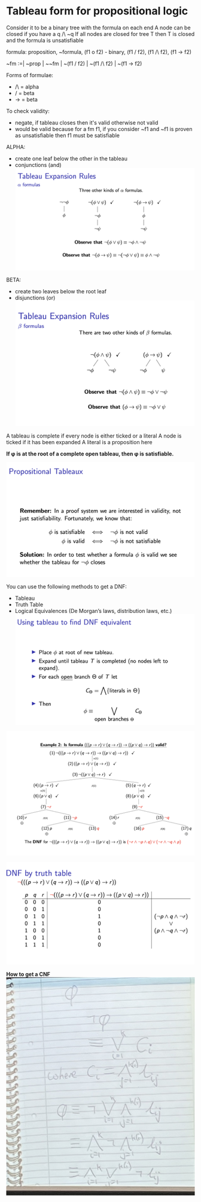 # Tableau form for propositional logic

Consider it to be a binary tree with the formula on each end
A node can be closed if you have a q /\ ~q
If all nodes are closed for tree T then T is closed and the formula is unsatisfiable

formula: proposition, ~formula, (f1 o f2) - binary, (f1 \/ f2), (f1 /\ f2), (f1 -> f2)

~fm :=| ~prop | ~~fm | ~(f1 \/ f2) | ~(f1 /\ f2) | ~(f1 -> f2)


Forms of formulae:
- /\ = alpha
- \/ = beta
- -> = beta

To check validity: 
- negate, if tableau closes then it's valid otherwise not valid
- would be valid because for a fm f1, if you consider ~f1 and ~f1 is proven as unsatisfiable then f1 must be satisfiable

ALPHA:
- create one leaf below the other in the tableau
- conjunctions (and)
![Alt alpha formulae](image.png)

BETA:
- create two leaves below the root leaf
- disjunctions (or)
![Alt text](image-1.png)

A tableau is complete if every node is either ticked or a literal
A node is ticked if it has been expanded
A literal is a proposition here

**If φ is at the root of a complete open tableau, then φ is satisfiable.**

![Alt How to solve questions](image-2.png)

You can use the following methods to get a DNF:
- Tableau
- Truth Table
- Logical Equivalences (De Morgan’s laws, distribution laws, etc.)
![Alt To get a DNF using tableau](image-3.png)

![Alt Example 1](image-4.png)

![Alt Example 2](image-5.png)

**How to get a CNF**
![Alt](image-6.png)